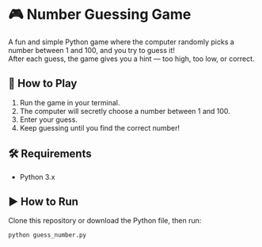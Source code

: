 # 🎮 Number Guessing Game

A fun and simple Python game where the computer randomly picks a number between 1 and 100, and you try to guess it!  
After each guess, the game gives you a hint — too high, too low, or correct.

## 🧠 How to Play

1. Run the game in your terminal.
2. The computer will secretly choose a number between 1 and 100.
3. Enter your guess.
4. Keep guessing until you find the correct number!

## 🛠️ Requirements

- Python 3.x

## ▶️ How to Run

Clone this repository or download the Python file, then run:

```bash
python guess_number.py
```
